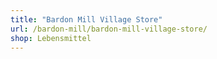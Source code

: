 ```yaml
---
title: "Bardon Mill Village Store"
url: /bardon-mill/bardon-mill-village-store/
shop: Lebensmittel
---
```

